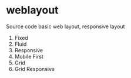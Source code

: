 # weblayout
Source code basic web layout, responsive layout

1. Fixed
2. Fluid
3. Responsive
4. Mobile First
5. Grid
6. Grid Responsive
